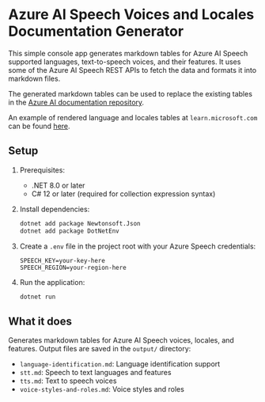 # Azure AI Speech Voices and Locales Documentation Generator

This simple console app generates markdown tables for Azure AI Speech supported languages, text-to-speech voices, and their features. It uses some of the Azure AI Speech REST APIs to fetch the data and formats it into markdown files.

The generated markdown tables can be used to replace the existing tables in the [Azure AI documentation repository](https://github.com/MicrosoftDocs/azure-ai-docs-pr/tree/main/articles/ai-services/speech-service/includes/language-support). 

An example of rendered language and locales tables at `learn.microsoft.com` can be found [here](https://learn.microsoft.com/azure/ai-services/speech-service/language-support?tabs=stt#supported-languages).

## Setup

1. Prerequisites:
   - .NET 8.0 or later
   - C# 12 or later (required for collection expression syntax)

1. Install dependencies:
   ```bash
   dotnet add package Newtonsoft.Json
   dotnet add package DotNetEnv
   ```

1. Create a `.env` file in the project root with your Azure Speech credentials:
   ```env
   SPEECH_KEY=your-key-here
   SPEECH_REGION=your-region-here
   ```

1. Run the application:
   ```bash
   dotnet run
   ```

## What it does

Generates markdown tables for Azure AI Speech voices, locales, and features. Output files are saved in the `output/` directory:

- `language-identification.md`: Language identification support
- `stt.md`: Speech to text languages and features
- `tts.md`: Text to speech voices
- `voice-styles-and-roles.md`: Voice styles and roles

